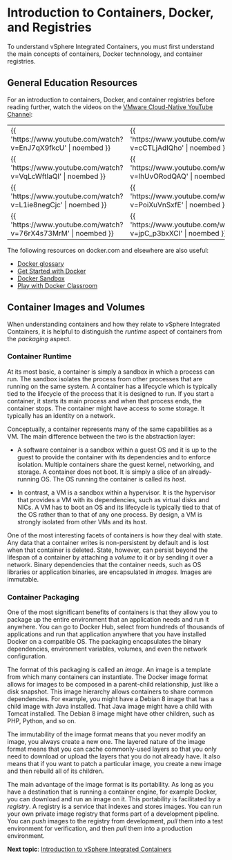 # Introduction to Containers, Docker, and Registries

To understand vSphere Integrated Containers, you must first understand the main concepts of containers, Docker technnology, and container registries.

## General Education Resources <a id="resources"></a>

For an introduction to containers, Docker, and container registries before reading further, watch the videos on the [VMware Cloud-Native YouTube Channel](https://www.youtube.com/channel/UCdkGV51Nu0unDNT58bHt9bg):

<table>
				<tbody>
					<tr>
						<td><!--StartFragment-->{{ 'https://www.youtube.com/watch?v=EnJ7qX9fkcU' | noembed }}<!--EndFragment--></td>
						<td><!--StartFragment-->{{ 'https://www.youtube.com/watch?v=cCTLjAdIQho' | noembed }}<!--EndFragment--></td>
					</tr>
					<tr>
						<td><!--StartFragment-->{{ 'https://www.youtube.com/watch?v=VqLcWftIaQI' | noembed }}<!--EndFragment--></td>
						<td><!--StartFragment-->{{ 'https://www.youtube.com/watch?v=IhUvORodQAQ' | noembed }}<!--EndFragment--></td>
					</tr>
					<tr>
						<td><!--StartFragment-->{{ 'https://www.youtube.com/watch?v=L1ie8negCjc' | noembed }}<!--EndFragment--></td>
						<td><!--StartFragment-->{{ 'https://www.youtube.com/watch?v=PoiXuVnSxfE' | noembed }}<!--EndFragment--></td>
					</tr>
					<tr>
						<td><!--StartFragment-->{{ 'https://www.youtube.com/watch?v=76rX4s73MrM' | noembed }}<!--EndFragment--></td>
						<td><!--StartFragment-->{{ 'https://www.youtube.com/watch?v=jpC_p3bxXCI' | noembed }}<!--EndFragment--></td>
					</tr>
				</tbody>
			</table>


The following resources on docker.com and elsewhere are also useful:

- [Docker glossary](https://docs.docker.com/glossary/)
- [Get Started with Docker](https://docs.docker.com/get-started/)
- [Docker Sandbox](http://labs.play-with-docker.com/)
- [Play with Docker Classroom](http://training.play-with-docker.com/)

## Container Images and Volumes <a id="images"></a>

When understanding containers and how they relate to vSphere Integrated Containers, it is helpful to distinguish the *runtime* aspect of containers from the *packaging* aspect.

### Container Runtime <a id="runtime"></a>

At its most basic, a container is simply a sandbox in which a process can run. The sandbox isolates the process from other processes that are running on the same system. A container has a lifecycle which is typically tied to the lifecycle of the process that it is designed to run. If you start a container, it starts its main process and when that process ends, the container stops. The container might have access to some storage. It typically has an identity on a network.

Conceptually, a container represents many of the same capabilities as a VM. The main difference between the two is the abstraction layer:

* A software container is a sandbox within a guest OS and it is up to the guest to provide the container with its dependencies and to enforce isolation. Multiple containers share the guest kernel, networking, and storage. A container does not boot. It is simply a slice of an already-running OS. The OS running the container is called its *host*.

* In contrast, a VM is a sandbox within a hypervisor. It is the hypervisor that provides a VM with its dependencies, such as virtual disks and NICs. A VM has to boot an OS and its lifecycle is typically tied to that of the OS rather than to that of any one process. By design, a VM is strongly isolated from other VMs and its host.

One of the most interesting facets of containers is how they deal with state. Any data that a container writes is non-persistent by default and is lost when that container is deleted. State, however, can persist beyond the lifespan of a container by attaching a *volume* to it or by sending it over a network. Binary dependencies that the container needs, such as OS libraries or application binaries, are encapsulated in *images*. Images are immutable.


### Container Packaging <a id="packaging"></a>

One of the most significant benefits of containers is that they allow you to package up the entire environment that an application needs and run it anywhere. You can go to Docker Hub, select from hundreds of thousands of applications and run that application anywhere that you have installed Docker on a compatible OS. The packaging encapsulates the binary dependencies, environment variables, volumes, and even the network configuration. 

The format of this packaging is called an *image*. An image is a template from which many containers can instantiate. The Docker image format allows for images to be composed in a parent-child relationship, just like a disk snapshot. This image hierarchy allows containers to share common dependencies. For example, you might have a Debian 8 image that has a child image with Java installed. That Java image might have a child with Tomcat installed. The Debian 8 image might have other children, such as PHP, Python, and so on. 

The immutability of the image format means that you never modify an image, you always create a new one. The layered nature of the image format means that you can cache commonly-used layers so that you only need to download or upload the layers that you do not already have. It also means that if you want to patch a particular image, you create a new image and then rebuild all of its children. 

The main advantage of the image format is its portability. As long as you have a destination that is running a container engine, for example Docker, you can download and run an image on it. This portability is facilitated by a *registry*. A registry is a service that indexes and stores images. You can run your own private image registry that forms part of a development pipeline. You can *push* images to the registry from development, *pull* them into a test environment for verification, and then *pull* them into a production environment.

**Next topic**: [Introduction to vSphere Integrated Containers](intro_to_vic.md)